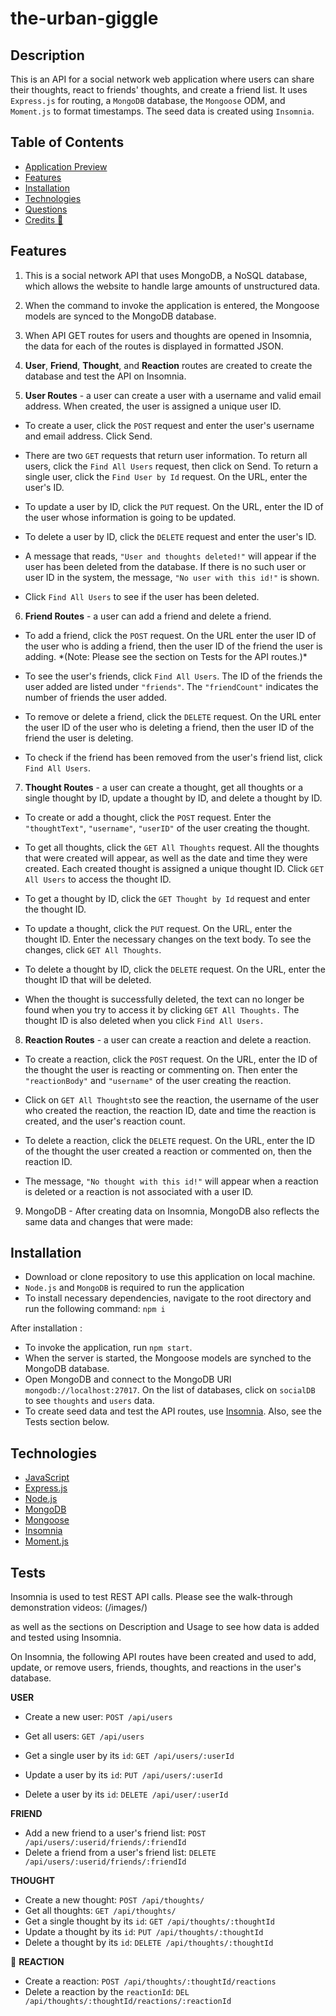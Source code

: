 # the-urban-giggle

## Description 

This is an API for a social network web application where users can share their thoughts, react to friends' thoughts, and create a friend list. It uses `Express.js` for routing, a `MongoDB` database, the `Mongoose` ODM, and `Moment.js` to format timestamps. The seed data is created using `Insomnia`.


## Table of Contents 

- [Application Preview ](#application-preview-)
- [Features ](#features-)
- [Installation ](#installation-)
- [Technologies ](#technologies-)
- [Questions ](#questions-)
- [Credits 🙌](#credits-)

## Features

1. This is a social network API that uses MongoDB, a NoSQL database, which allows the website to handle large amounts of unstructured data.

2. When the command to invoke the application is entered, the Mongoose models are synced to the MongoDB database.


3. When API GET routes for users and thoughts are opened in Insomnia, the data for each of the routes is displayed in formatted JSON.

4. **User**, **Friend**, **Thought**, and **Reaction** routes are created to create the database and test the API on Insomnia.

5. **User Routes** - a user can create a user with a username and valid email address. When created, the user is assigned a unique user ID.

- To create a user, click the `POST` request and enter the user's username and email address. Click Send.

- There are two `GET` requests that return user information. To return all users, click the `Find All Users` request, then click on Send. To return a single user, click the `Find User by Id` request. On the URL, enter the user's ID.

- To update a user by ID, click the `PUT` request. On the URL, enter the ID of the user whose information is going to be updated.

- To delete a user by ID, click the `DELETE` request and enter the user's ID.
- A message that reads, `"User and thoughts deleted!"` will appear if the user has been deleted from the database. If there is no such user or user ID in the system, the message, `"No user with this id!"` is shown.

- Click `Find All Users` to see if the user has been deleted.

6. **Friend Routes** - a user can add a friend and delete a friend.

- To add a friend, click the `POST` request. On the URL enter the user ID of the user who is adding a friend, then the user ID of the friend the user is adding. \*(Note: Please see the section on Tests for the API routes.)\*

- To see the user's friends, click `Find All Users`. The ID of the friends the user added are listed under `"friends"`. The `"friendCount"` indicates the number of friends the user added.

- To remove or delete a friend, click the `DELETE` request. On the URL enter the user ID of the user who is deleting a friend, then the user ID of the friend the user is deleting.

- To check if the friend has been removed from the user's friend list, click `Find All Users`.

7. **Thought Routes** - a user can create a thought, get all thoughts or a single thought by ID, update a thought by ID, and delete a thought by ID.

- To create or add a thought, click the `POST` request. Enter the `"thoughtText"`, `"username"`, `"userID"` of the user creating the thought.

- To get all thoughts, click the `GET All Thoughts` request. All the thoughts that were created will appear, as well as the date and time they were created. Each created thought is assigned a unique thought ID. Click `GET All Users` to access the thought ID.

- To get a thought by ID, click the `GET Thought by Id` request and enter the thought ID.

- To update a thought, click the `PUT` request. On the URL, enter the thought ID. Enter the necessary changes on the text body. To see the changes, click `GET All Thoughts`.

- To delete a thought by ID, click the `DELETE` request. On the URL, enter the thought ID that will be deleted.

- When the thought is successfully deleted, the text can no longer be found when you try to access it by clicking `GET All Thoughts.` The thought ID is also deleted when you click `Find All Users.`

8. **Reaction Routes** - a user can create a reaction and delete a reaction.


- To create a reaction, click the `POST` request. On the URL, enter the ID of the thought the user is reacting or commenting on. Then enter the `"reactionBody"` and `"username"` of the user creating the reaction.

- Click on `GET All Thoughts`to see the reaction, the username of the user who created the reaction, the reaction ID, date and time the reaction is created, and the user's reaction count.

- To delete a reaction, click the `DELETE` request. On the URL, enter the ID of the thought the user created a reaction or commented on, then the reaction ID.

- The message, `"No thought with this id!"` will appear when a reaction is deleted or a reaction is not associated with a user ID.

9. MongoDB - After creating data on Insomnia, MongoDB also reflects the same data and changes that were made:


## Installation 

- Download or clone repository to use this application on local machine.
- `Node.js` and `MongoDB` is required to run the application
- To install necessary dependencies, navigate to the root directory and run the following command:
  `npm i`

After installation :

- To invoke the application, run `npm start`.
- When the server is started, the Mongoose models are synched to the MongoDB database.
- Open MongoDB and connect to the MongoDB URI `mongodb://localhost:27017`. On the list of databases, click on `socialDB` to see `thoughts` and `users` data.
- To create seed data and test the API routes, use [Insomnia](https://insomnia.rest/download). Also, see the Tests section below.

## Technologies

- [JavaScript](https://developer.mozilla.org/en-US/docs/Web/JavaScript)
- [Express.js](https://expressjs.com/)
- [Node.js](https://nodejs.org/en/)
- [MongoDB](https://www.mongodb.com/)
- [Mongoose](https://mongoosejs.com/)
- [Insomnia](https://insomnia.rest/)
- [Moment.js](https://www.npmjs.com/package/moment)

## Tests

Insomnia is used to test REST API calls. Please see the walk-through demonstration videos: (/images/)

as well as the sections on Description and Usage to see how data is added and tested using Insomnia.

On Insomnia, the following API routes have been created and used to add, update, or remove users, friends, thoughts, and reactions in the user's database.

**USER**

- Create a new user: `POST /api/users`
- Get all users: `GET /api/users`
- Get a single user by its `id`: `GET /api/users/:userId`

- Update a user by its `id`: `PUT /api/users/:userId`

- Delete a user by its `id`: `DELETE /api/user/:userId`

**FRIEND**

- Add a new friend to a user's friend list: `POST /api/users/:userid/friends/:friendId`
- Delete a friend from a user's friend list: `DELETE /api/users/:userid/friends/:friendId`

**THOUGHT**

- Create a new thought: `POST /api/thoughts/`
- Get all thoughts: `GET /api/thoughts/`
- Get a single thought by its `id`: `GET /api/thoughts/:thoughtId`
- Update a thought by its `id`: `PUT /api/thoughts/:thoughtId`
- Delete a thought by its `id`: `DELETE /api/thoughts/:thoughtId`

📁 **REACTION**

- Create a reaction: `POST /api/thoughts/:thoughtId/reactions`
- Delete a reaction by the `reactionId`: `DEL /api/thoughts/:thoughtId/reactions/:reactionId`

